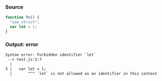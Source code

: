 ### Source
```js
function fn() {
  "use strict";
  var let = 1;
}
```

### Output: error
```txt
Syntax error: Forbidden identifier `let`
 --> test.js:3:7
  |
3 |   var let = 1;
  |       ^^^ `let` is not allowed as an identifier in this context
```
